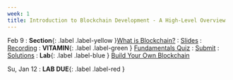 ```yaml
---
week: 1
title: Introduction to Blockchain Development - A High-Level Overview
---
```


Feb 9
: **Section**{: .label .label-yellow }[What is Blockchain?](#)
  : [Slides](#https://docs.google.com/presentation/d/1YwWCaatLVcMg-qEgWuvKmEHuDPI24kE_l5DFTkHXHYw/edit?usp=sharing)
    : [Recording](#)
: **VITAMIN**{: .label .label-green } [Fundamentals Quiz](#)
  : [Submit](#)
    : [Solutions](#)
: **Lab**{: .label .label-blue } [Build Your Own Blockchain](#https://github.com/BerkeleyBlockchain/dev-decal-sp23/tree/master/hw1-Build%20a%20Blockchain%20in%20Python)

Su, Jan 12
: **LAB DUE**{: .label .label-red }
